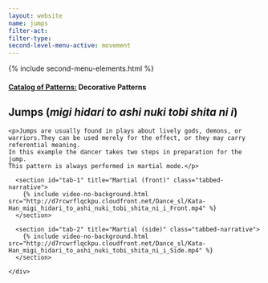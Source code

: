 ```yaml
---
layout: website
name: jumps
filter-act:
filter-type:
second-level-menu-active: movement
---
```

{% include second-menu-elements.html %}

<main class="page-content">
  <div class="text-container">
    <h4><a href="/movement#catalog">Catalog of Patterns:</a> Decorative Patterns</h4>
    <h2>Jumps (<em>migi hidari to ashi nuki tobi shita ni i</em>)</h2>

    <p>Jumps are usually found in plays about lively gods, demons, or warriors.They can be used merely for the effect, or they may carry referential meaning.
    In this example the dancer takes two steps in preparation for the jump.
    This pattern is always performed in martial mode.</p>

  </div>

<div class="tabs-container">
  <div class="tabs-container__links">
    <div class="wrapper">
      <div id="tabs"></div>
    </div>
  </div>
  <div class="tabs-container__content">
    <div class="wrapper">

      <section id="tab-1" title="Martial (front)" class="tabbed-narrative">
        {% include video-no-background.html src="http://d7rcwrflqckpu.cloudfront.net/Dance_sl/Kata-Han_migi_hidari_to_ashi_nuki_tobi_shita_ni_i_Front.mp4" %}
      </section>

      <section id="tab-2" title="Martial (side)" class="tabbed-narrative">
        {% include video-no-background.html src="http://d7rcwrflqckpu.cloudfront.net/Dance_sl/Kata-Han_migi_hidari_to_ashi_nuki_tobi_shita_ni_i_Side.mp4" %}
      </section>

    </div>
  </div>
</div>
</main>
